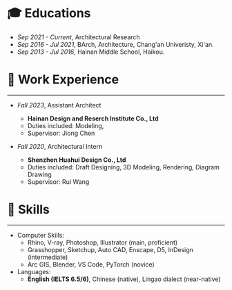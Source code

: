 # 🎓 Educations

* *Sep 2021 - Current*, Architectural Research
* *Sep 2016 - Jul 2021*, BArch, Architecture, Chang'an Univeristy, Xi'an.
* *Sep 2013 - Jul 2016*, Hainan Middle School, Haikou.

# 💼 Work Experience
---
* *Fall 2023*, Assistant Architect
  * **Hainan Design and Reserch Institute Co., Ltd**
  * Duties included: Modeling, 
  * Supervisor: Jiong Chen

* *Fall 2020*, Architectural Intern
  * **Shenzhen Huahui Design Co., Ltd**
  * Duties included: Draft Designing, 3D Modeling, Rendering, Diagram Drawing
  * Supervisor: Rui Wang
  
# 📍 Skills
---
* Computer Skills:
  * Rhino, V-ray, Photoshop, Illustrator (main, proficient)
  * Grasshopper, Sketchup, Auto CAD, Enscape, D5, InDesign (intermediate)
  * Arc GIS, Blender, VS Code, PyTorch (novice)
* Languages:
  * **English (IELTS 6.5/6)**, Chinese (native), Lingao dialect (near-native)
